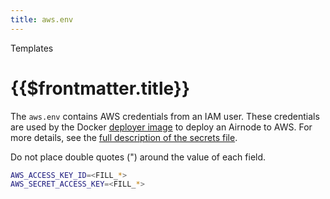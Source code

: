 ```yaml
---
title: aws.env
---
```

<TitleSpan>Templates</TitleSpan>
# {{$frontmatter.title}}

The `aws.env` contains AWS credentials from an IAM user. These credentials are used by the Docker [deployer image](../../grp-providers/docker/deployer-image.md) to deploy an Airnode to AWS. For more details, see the [full description of the secrets file](../deployment-files/aws-env.md).

Do not place double quotes (") around the value of each field.

```sh
AWS_ACCESS_KEY_ID=<FILL_*>
AWS_SECRET_ACCESS_KEY=<FILL_*>
```
